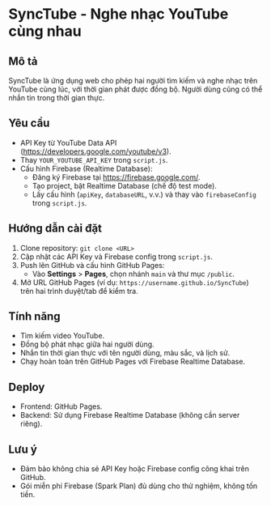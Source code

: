 # SyncTube - Nghe nhạc YouTube cùng nhau

## Mô tả
SyncTube là ứng dụng web cho phép hai người tìm kiếm và nghe nhạc trên YouTube cùng lúc, với thời gian phát được đồng bộ. Người dùng cũng có thể nhắn tin trong thời gian thực.

## Yêu cầu
- API Key từ YouTube Data API (https://developers.google.com/youtube/v3).
- Thay `YOUR_YOUTUBE_API_KEY` trong `script.js`.
- Cấu hình Firebase (Realtime Database):
  - Đăng ký Firebase tại https://firebase.google.com/.
  - Tạo project, bật Realtime Database (chế độ test mode).
  - Lấy cấu hình (`apiKey`, `databaseURL`, v.v.) và thay vào `firebaseConfig` trong `script.js`.

## Hướng dẫn cài đặt
1. Clone repository: `git clone <URL>`
2. Cập nhật các API Key và Firebase config trong `script.js`.
3. Push lên GitHub và cấu hình GitHub Pages:
   - Vào **Settings** > **Pages**, chọn nhánh `main` và thư mục `/public`.
4. Mở URL GitHub Pages (ví dụ: `https://username.github.io/SyncTube`) trên hai trình duyệt/tab để kiểm tra.

## Tính năng
- Tìm kiếm video YouTube.
- Đồng bộ phát nhạc giữa hai người dùng.
- Nhắn tin thời gian thực với tên người dùng, màu sắc, và lịch sử.
- Chạy hoàn toàn trên GitHub Pages với Firebase Realtime Database.

## Deploy
- Frontend: GitHub Pages.
- Backend: Sử dụng Firebase Realtime Database (không cần server riêng).

## Lưu ý
- Đảm bảo không chia sẻ API Key hoặc Firebase config công khai trên GitHub.
- Gói miễn phí Firebase (Spark Plan) đủ dùng cho thử nghiệm, không tốn tiền.